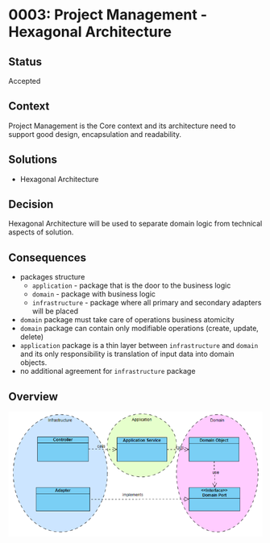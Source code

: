# 0003: Project Management - Hexagonal Architecture

## Status
Accepted

## Context
Project Management is the Core context and its architecture need to support good design,
encapsulation and readability.  

## Solutions
- Hexagonal Architecture

## Decision
Hexagonal Architecture will be used to separate domain logic from technical aspects of solution.

## Consequences
- packages structure
  - `application` - package that is the door to the business logic
  - `domain` - package with business logic
  - `infrastructure` - package where all primary and secondary adapters will be placed 
- `domain` package must take care of operations business atomicity
- `domain` package can contain only modifiable operations (create, update, delete)
- `application` package is a thin layer between `infrastructure` and `domain` and its only responsibility is translation of input data into domain objects. 
- no additional agreement for `infrastructure` package

## Overview
![CQRS](./pictures/0003-project-management-hexagonal-architecture.png)
